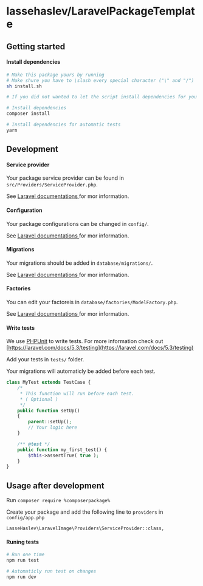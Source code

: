 # lassehaslev/LaravelPackageTemplate

## Getting started
#### Install dependencies
``` bash
# Make this package yours by running
# Make shure you have to \slash every special character ("\" and "/")
sh install.sh

# If you did not wanted to let the script install dependencies for you

# Install dependencies
composer install

# Install dependencies for automatic tests
yarn
```


## Development
#### Service provider
Your package service provider can be found in ```src/Providers/ServiceProvider.php```.

See [ Laravel documentations ](https://laravel.com/docs/5.3/packages#service-providers) for mor information.

#### Configuration
Your package configurations can be changed in ```config/```.

See [ Laravel documentations ](https://laravel.com/docs/5.3/database-testing#writing-factories) for mor information.

#### Migrations
Your migrations should be added in ```database/migrations/```.

See [ Laravel documentations ](https://laravel.com/docs/5.3/migrations) for mor information.

#### Factories
You can edit your factoreis in ```database/factories/ModelFactory.php```.

See [ Laravel documentations ](https://laravel.com/docs/5.3/database-testing#writing-factories) for mor information.

#### Write tests
We use [PHPUnit](https://phpunit.de/) to write tests.
For more information check out [https://laravel.com/docs/5.3/testing](https://laravel.com/docs/5.3/testing)

Add your tests in ```tests/``` folder.

Your migrations will automaticly be added before each test.
``` php
class MyTest extends TestCase {
    /*
     * This function will run before each test.
     * ( Optional )
     */
    public function setUp()
    {
        parent::setUp();
        // Your logic here
    }

    /** @test */
    public function my_first_test() {
        $this->assertTrue( true );
    }
}
```

## Usage after development
Run ```composer require %composerpackage%```

Create your package and add the following line to ```providers``` in ```config/app.php``` 
```
LasseHaslev\LaravelImage\Providers\ServiceProvider::class,
```


#### Runing tests
``` bash
# Run one time
npm run test

# Automaticly run test on changes
npm run dev
```
